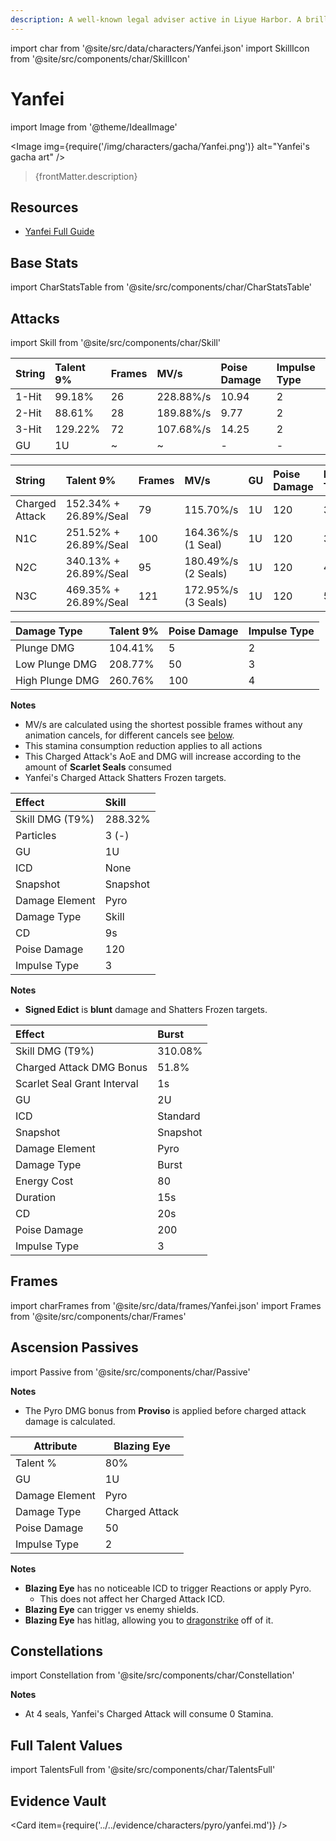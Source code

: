 ```yaml
---
description: A well-known legal adviser active in Liyue Harbor. A brilliant young lady in whose veins runs the blood of an illuminated beast.
---
```


import char from '@site/src/data/characters/Yanfei.json'
import SkillIcon from '@site/src/components/char/SkillIcon'

# Yanfei

import Image from '@theme/IdealImage'

<Image img={require('/img/characters/gacha/Yanfei.png')} alt="Yanfei's gacha art" />
<blockquote>{frontMatter.description}</blockquote>

## Resources

* [Yanfei Full Guide](https://keqingmains.com/yanfei/)

## Base Stats

import CharStatsTable from '@site/src/components/char/CharStatsTable'

<CharStatsTable char={char} />

## Attacks

import Skill from '@site/src/components/char/Skill'

<Tabs>
<TabItem value='na' label='Normal Attacks'>
<SkillIcon char={char} skill='na' />
<div class='talent-columns'>
<Skill char={char} skill='na' sectionFilter='Normal Attack' />

| String | Talent 9% | Frames | MV/s      | Poise Damage | Impulse Type |
| :----- | :-------- | :----- | :-------- | :----------- | :----------- |
| 1-Hit  | 99.18%    | 26     | 228.88%/s | 10.94        | 2            |
| 2-Hit  | 88.61%    | 28     | 189.88%/s | 9.77         | 2            |
| 3-Hit  | 129.22%   | 72     | 107.68%/s | 14.25        | 2            |
| GU     | 1U        | ~      | ~         | -            | -            |

</div>
<div class='talent-columns'>
<Skill char={char} skill='na' sectionFilter='Charged Attack' />

| String         | Talent 9%             | Frames | MV/s                  | GU  | Poise Damage | Impulse Type |
| :------------- | :-------------------- | :----- | :-------------------- | :-- | :----------- | :----------- |
| Charged Attack | 152.34% + 26.89%/Seal | 79     | 115.70%/s             | 1U  | 120          | 3            |
| N1C            | 251.52% + 26.89%/Seal | 100    | 164.36%/s \(1 Seal\)  | 1U  | 120          | 3            |
| N2C            | 340.13% + 26.89%/Seal | 95     | 180.49%/s \(2 Seals\) | 1U  | 120          | 4            |
| N3C            | 469.35% + 26.89%/Seal | 121    | 172.95%/s \(3 Seals\) | 1U  | 120          | 5            |

</div>
<div class='talent-columns'>
<Skill char={char} skill='na' sectionFilter='Plunging Attack' />

| Damage Type     | Talent 9% | Poise Damage | Impulse Type |
| :-------------- | :-------- | :----------- | :----------- |
| Plunge DMG      | 104.41%   | 5            | 2            |
| Low Plunge DMG  | 208.77%   | 50           | 3            |
| High Plunge DMG | 260.76%   | 100          | 4            |

</div>

**Notes**

* MV/s are calculated using the shortest possible frames without any animation cancels, for different cancels see [below](#frames).
* This stamina consumption reduction applies to all actions
* This Charged Attack's AoE and DMG will increase according to the amount of **Scarlet Seals** consumed
* Yanfei's Charged Attack Shatters Frozen targets.

</TabItem>

<TabItem value='e' label='Skill'>
<SkillIcon char={char} skill='e' />
<div class='talent-columns'>
<Skill char={char} skill='e' />

| Effect            | Skill    |
| :---------------- | :------- |
| Skill DMG \(T9%\) | 288.32%  |
| Particles         | 3 \(-\)  |
| GU                | 1U       |
| ICD               | None     |
| Snapshot          | Snapshot |
| Damage Element    | Pyro     |
| Damage Type       | Skill    |
| CD                | 9s       |
| Poise Damage      | 120      |
| Impulse Type      | 3        |

</div>

**Notes**

* **Signed Edict** is **blunt** damage and Shatters Frozen targets.

</TabItem>

<TabItem value='q' label='Burst'>
<SkillIcon char={char} skill='q' />
<div class='talent-columns'>
<Skill char={char} skill='q'/>

| Effect                      | Burst    |
| :-------------------------- | :------- |
| Skill DMG \(T9%\)           | 310.08%  |
| Charged Attack DMG Bonus    | 51.8%    |
| Scarlet Seal Grant Interval | 1s       |
| GU                          | 2U       |
| ICD                         | Standard |
| Snapshot                    | Snapshot |
| Damage Element              | Pyro     |
| Damage Type                 | Burst    |
| Energy Cost                 | 80       |
| Duration                    | 15s      |
| CD                          | 20s      |
| Poise Damage                | 200      |
| Impulse Type                | 3        |

</div>
</TabItem>
</Tabs>

## Frames

import charFrames from '@site/src/data/frames/Yanfei.json'
import Frames from '@site/src/components/char/Frames'

<Frames data={charFrames} />

## Ascension Passives

import Passive from '@site/src/components/char/Passive'

<Tabs>
<TabItem value='passive' label='Passive'>
<Passive char={char} passive={2} />
</TabItem>

<TabItem value='a1' label='Ascension 1'>
<Passive char={char} passive={0} />

**Notes**

* The Pyro DMG bonus from **Proviso** is applied before charged attack damage is calculated.

</TabItem>

<TabItem value="a4" label="Ascension 4">
<Passive char={char} passive={1} />

| Attribute      | Blazing Eye    |
| -------------- | -------------- |
| Talent %       | 80%            |
| GU             | 1U             |
| Damage Element | Pyro           |
| Damage Type    | Charged Attack |
| Poise Damage   | 50             |
| Impulse Type   | 2              |

**Notes**

* **Blazing Eye** has no noticeable ICD to trigger Reactions or apply Pyro.
  * This does not affect her Charged Attack ICD.
* **Blazing Eye** can trigger vs enemy shields.
* **Blazing Eye** has hitlag, allowing you to [dragonstrike](../../combat-mechanics/tech/plunge-tech.md) off of it.

</TabItem>
</Tabs>

## Constellations

import Constellation from '@site/src/components/char/Constellation'

<Tabs>
<TabItem value='c1' label='C1'>
<Constellation char={char} constellation={1} />
</TabItem>

<TabItem value='c2' label='C2'>
<Constellation char={char} constellation={2} />
</TabItem>

<TabItem value='c3' label='C3'>
<Constellation char={char} constellation={3} />
</TabItem>

<TabItem value='c4' label='C4'>
<Constellation char={char} constellation={4} />
</TabItem>

<TabItem value='c5' label='C5'>
<Constellation char={char} constellation={5} />
</TabItem>

<TabItem value='c6' label='C6'>
<Constellation char={char} constellation={6} />

**Notes**

* At 4 seals, Yanfei's Charged Attack will consume 0 Stamina.

</TabItem>
</Tabs>

## Full Talent Values

import TalentsFull from '@site/src/components/char/TalentsFull'

<TalentsFull char={char}/>

## Evidence Vault

<Card item={require('../../evidence/characters/pyro/yanfei.md')} />
